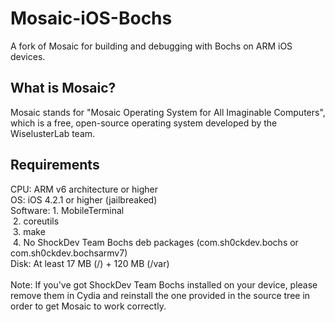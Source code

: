 # Mosaic-iOS-Bochs
A fork of Mosaic for building and debugging with Bochs on ARM iOS devices.

## What is Mosaic?
Mosaic stands for "Mosaic Operating System for All Imaginable Computers", which is a free, open-source operating system developed by the WiselusterLab team.

## Requirements
CPU: ARM v6 architecture or higher<br>
OS: iOS 4.2.1 or higher (jailbreaked)<br>
Software: 1. MobileTerminal<br>
&nbsp;2. coreutils<br>
&nbsp;3. make<br>
&nbsp;4. No ShockDev Team Bochs deb packages (com.sh0ckdev.bochs or com.sh0ckdev.bochsarmv7)<br>
Disk: At least 17 MB (/) + 120 MB (/var)<br>
<br>
Note: If you've got ShockDev Team Bochs installed on your device, please remove them in Cydia and reinstall the one provided in the source tree in order to get Mosaic to work correctly.
